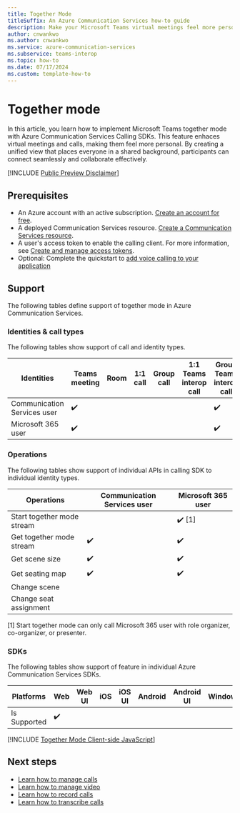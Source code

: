 ```yaml
---
title: Together Mode
titleSuffix: An Azure Communication Services how-to guide
description: Make your Microsoft Teams virtual meetings feel more personal with Teams together mode.
author: cnwankwo
ms.author: cnwankwo
ms.service: azure-communication-services
ms.subservice: teams-interop
ms.topic: how-to 
ms.date: 07/17/2024
ms.custom: template-how-to
---
```



# Together mode
In this article, you learn how to implement Microsoft Teams together mode with Azure Communication Services Calling SDKs. This feature enhaces virtual meetings and calls, making them feel more personal. By creating a unified view that places everyone in a shared background, participants can connect seamlessly and collaborate effectively.

[!INCLUDE [Public Preview Disclaimer](../../includes/public-preview-include-document.md)]

## Prerequisites

- An Azure account with an active subscription. [Create an account for free](https://azure.microsoft.com/free/?WT.mc_id=A261C142F). 
- A deployed Communication Services resource. [Create a Communication Services resource](../../quickstarts/create-communication-resource.md).
- A user's access token to enable the calling client. For more information, see [Create and manage access tokens](../../quickstarts/identity/access-tokens.md).
- Optional: Complete the quickstart to [add voice calling to your application](../../quickstarts/voice-video-calling/getting-started-with-calling.md)

## Support
The following tables define support of together mode in Azure Communication Services.

### Identities & call types
The following tables show support of call and identity types. 

|Identities                                         | Teams meeting | Room | 1:1 call | Group call | 1:1 Teams interop call | Group Teams interop call |
|--------------------------------------|---------------|------|----------|------------|------------------------|--------------------------|
|Communication Services user	| ✔️	          |      |          |            |	                      |	 ✔️                        |
|Microsoft 365 user	                        | ✔️	          |      |          |            |                        |        ✔️                  |

### Operations
The following tables show support of individual APIs in calling SDK to individual identity types. 

|Operations                   | Communication Services user | Microsoft 365 user |
|-----------------------------|------------------------------|-------------------|
| Start together mode stream |  | ✔️ [1] |
| Get together mode stream | ✔️ | ✔️ |
| Get scene size |  ✔️ | ✔️ | 
| Get seating map |  ✔️ | ✔️ | 
| Change scene | | |
| Change seat assignment | | |

[1] Start together mode can only call Microsoft 365 user with role organizer, co-organizer, or presenter.
 
### SDKs
The following tables show support of feature in individual Azure Communication Services SDKs.

|  Platforms     | Web | Web UI | iOS | iOS UI | Android | Android UI | Windows |
|---------------|-----|--------|--------|--------|----------|--------|---------|
|Is Supported | ✔️  |        |        |        |          |        |         |
[!INCLUDE [Together Mode Client-side JavaScript](./includes/together-mode/together-mode-web.md)]


## Next steps
- [Learn how to manage calls](./manage-calls.md)
- [Learn how to manage video](./manage-video.md)
- [Learn how to record calls](./record-calls.md)
- [Learn how to transcribe calls](./call-transcription.md)